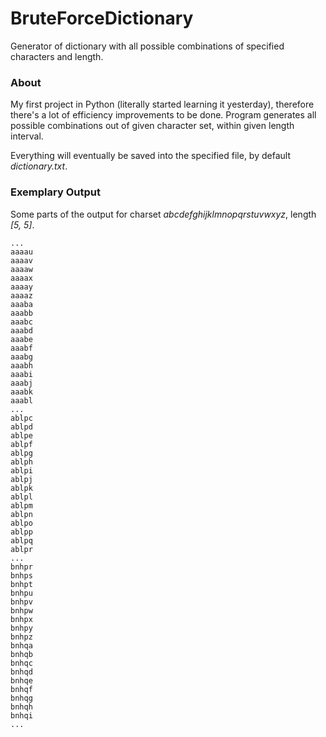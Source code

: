 # BruteForceDictionary
Generator of dictionary with all possible combinations of specified characters and length.

### About
My first project in Python (literally started learning it yesterday), therefore there's a lot of efficiency improvements to be done.
Program generates all possible combinations out of given character set, within given length interval.

Everything will eventually be saved into the specified file, by default _dictionary.txt_.

### Exemplary Output
Some parts of the output for charset _abcdefghijklmnopqrstuvwxyz_, length _[5, 5]_.
```
...
aaaau
aaaav
aaaaw
aaaax
aaaay
aaaaz
aaaba
aaabb
aaabc
aaabd
aaabe
aaabf
aaabg
aaabh
aaabi
aaabj
aaabk
aaabl
...
ablpc
ablpd
ablpe
ablpf
ablpg
ablph
ablpi
ablpj
ablpk
ablpl
ablpm
ablpn
ablpo
ablpp
ablpq
ablpr
...
bnhpr
bnhps
bnhpt
bnhpu
bnhpv
bnhpw
bnhpx
bnhpy
bnhpz
bnhqa
bnhqb
bnhqc
bnhqd
bnhqe
bnhqf
bnhqg
bnhqh
bnhqi
...
```
